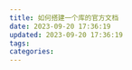 ```yaml
---
title: 如何搭建一个库的官方文档
date: 2023-09-20 17:36:19
updated: 2023-09-20 17:36:19
tags:
categories:
---
```

